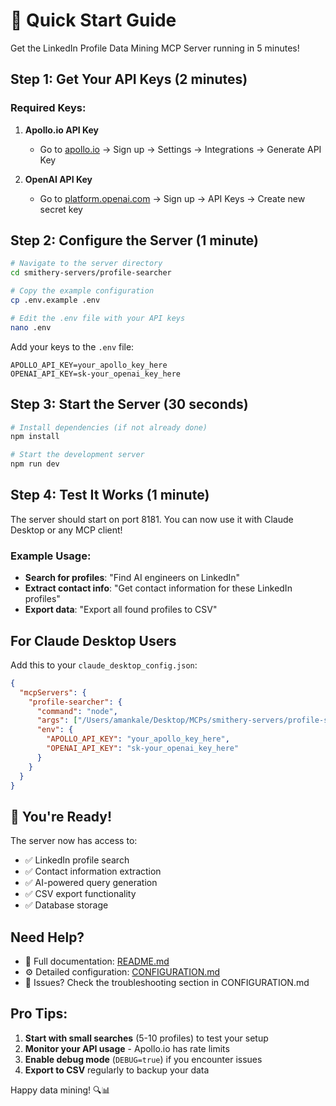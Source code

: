 # 🚀 Quick Start Guide

Get the LinkedIn Profile Data Mining MCP Server running in 5 minutes!

## Step 1: Get Your API Keys (2 minutes)

### Required Keys:
1. **Apollo.io API Key** 
   - Go to [apollo.io](https://apollo.io) → Sign up → Settings → Integrations → Generate API Key
   
2. **OpenAI API Key**
   - Go to [platform.openai.com](https://platform.openai.com) → Sign up → API Keys → Create new secret key

## Step 2: Configure the Server (1 minute)

```bash
# Navigate to the server directory
cd smithery-servers/profile-searcher

# Copy the example configuration
cp .env.example .env

# Edit the .env file with your API keys
nano .env
```

Add your keys to the `.env` file:
```env
APOLLO_API_KEY=your_apollo_key_here
OPENAI_API_KEY=sk-your_openai_key_here
```

## Step 3: Start the Server (30 seconds)

```bash
# Install dependencies (if not already done)
npm install

# Start the development server
npm run dev
```

## Step 4: Test It Works (1 minute)

The server should start on port 8181. You can now use it with Claude Desktop or any MCP client!

### Example Usage:
- **Search for profiles**: "Find AI engineers on LinkedIn"
- **Extract contact info**: "Get contact information for these LinkedIn profiles"
- **Export data**: "Export all found profiles to CSV"

## For Claude Desktop Users

Add this to your `claude_desktop_config.json`:

```json
{
  "mcpServers": {
    "profile-searcher": {
      "command": "node",
      "args": ["/Users/amankale/Desktop/MCPs/smithery-servers/profile-searcher/dist/index.js"],
      "env": {
        "APOLLO_API_KEY": "your_apollo_key_here",
        "OPENAI_API_KEY": "sk-your_openai_key_here"
      }
    }
  }
}
```

## 🎉 You're Ready!

The server now has access to:
- ✅ LinkedIn profile search
- ✅ Contact information extraction
- ✅ AI-powered query generation
- ✅ CSV export functionality
- ✅ Database storage

## Need Help?

- 📖 Full documentation: [README.md](./README.md)
- ⚙️ Detailed configuration: [CONFIGURATION.md](./CONFIGURATION.md)
- 🐛 Issues? Check the troubleshooting section in CONFIGURATION.md

## Pro Tips:

1. **Start with small searches** (5-10 profiles) to test your setup
2. **Monitor your API usage** - Apollo.io has rate limits
3. **Enable debug mode** (`DEBUG=true`) if you encounter issues
4. **Export to CSV** regularly to backup your data

Happy data mining! 🔍📊